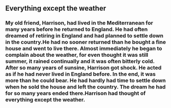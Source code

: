 ## Everything except the weather

### My old friend, Harrison, had lived in the Mediterranean for many years before he returned to England. He had often dreamed of retiring in England and had planned to settle down in the country.He had no sooner returned than he bought a fine house and went to live there. Almost immediately he began to complain about the weather, for even thought it was still summer, it rained continually and it was often bitterly cold. After so many years of sunsine, Harrison got shock. He acted as if he had never lived in England before. In the end, it was more than he could bear. He had hardly had time to settle down when he sold the house and left the country. The dream he had for so many years ended there.Harrison had thought of everything except the weather.